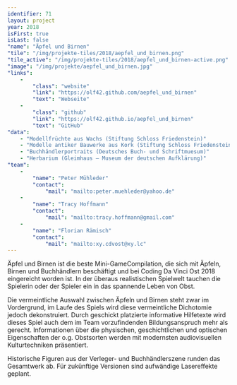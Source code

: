 ```yaml
---
identifier: 71
layout: project
year: 2018
isFirst: true
isLast: false
"name": "Äpfel und Birnen"
"tile": "/img/projekte-tiles/2018/aepfel_und_birnen.png"
"tile_active": "/img/projekte-tiles/2018/aepfel_und_birnen-active.png"
"image": "/img/projekte/aepfel_und_birnen.jpg"
"links":
    -
        "class": "website"
        "link": "https://olf42.github.com/aepfel_und_birnen"
        "text": "Webseite"
    -
        "class": "github"
        "link": "https://olf42.github.io/aepfel_und_birnen"
        "text": "GitHub"
"data":
    - "Modellfrüchte aus Wachs (Stiftung Schloss Friedenstein)"
    - "Modelle antiker Bauwerke aus Kork (Stiftung Schloss Friedenstein)"
    - "Buchhändlerportraits (Deutsches Buch- und Schriftmuesum)"
    - "Herbarium (Gleimhaus – Museum der deutschen Aufklärung)"
"team":
    -
        "name": "Peter Mühleder"
        "contact":
            "mail": "mailto:peter.muehleder@yahoo.de"
    -
        "name": "Tracy Hoffmann"
        "contact":
            "mail": "mailto:tracy.hoffmann@gmail.com"
    -
        "name": "Florian Rämisch"
        "contact":
            "mail": "mailto:xy.cdvost@xy.lc"
---
```

Äpfel und Birnen ist die beste Mini-GameCompilation, die sich mit Äpfeln, Birnen und Buchhändlern beschäftigt und bei Coding Da Vinci Ost 2018 eingereicht worden ist. In der überaus realistischen Spielwelt tauchen die Spielerin oder der Spieler ein in das spannende Leben von Obst.

Die vermeintliche Auswahl zwischen Äpfeln und Birnen steht zwar im Vordergrund, im Laufe des Spiels wird diese vermeintliche Dichotomie jedoch dekonstruiert. Durch geschickt platzierte informative Hilfetexte wird dieses Spiel auch dem im Team vorzufindenden Bildungsanspruch mehr als gerecht. Informationen über die physischen, geschichtlichen und optischen Eigenschaften der o.g. Obstsorten werden mit modernsten audiovisuellen Kulturtechniken präsentiert.

Historische Figuren aus der Verleger- und Buchhändlerszene runden das Gesamtwerk ab. Für zukünftige Versionen sind aufwändige Lasereffekte geplant.
